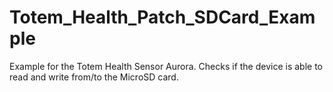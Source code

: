 # Totem_Health_Patch_SDCard_Example
Example for the Totem Health Sensor Aurora. Checks if the device is able to read and write from/to the MicroSD card.
